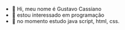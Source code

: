 - 👋 Hi, meu nome é Gustavo Cassiano
- 👀 estou interessado em programação
- 🌱 no momento estudo java script, html, css.

